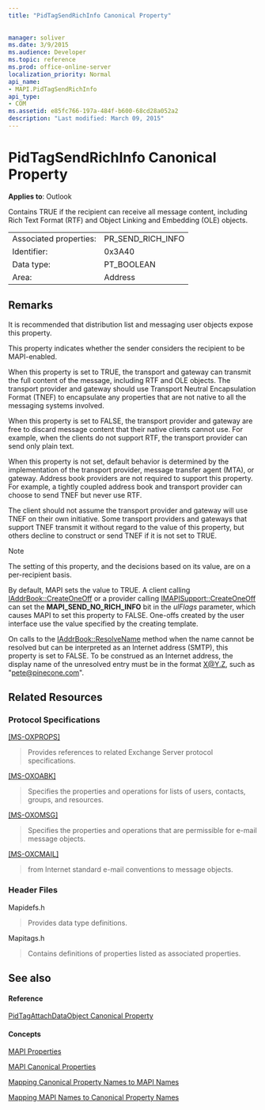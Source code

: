 ```yaml
---
title: "PidTagSendRichInfo Canonical Property"
 
 
manager: soliver
ms.date: 3/9/2015
ms.audience: Developer
ms.topic: reference
ms.prod: office-online-server
localization_priority: Normal
api_name:
- MAPI.PidTagSendRichInfo
api_type:
- COM
ms.assetid: e85fc766-197a-484f-b600-68cd28a052a2
description: "Last modified: March 09, 2015"
---
```


# PidTagSendRichInfo Canonical Property

  
  
**Applies to**: Outlook 
  
Contains TRUE if the recipient can receive all message content, including Rich Text Format (RTF) and Object Linking and Embedding (OLE) objects. 
  
|||
|:-----|:-----|
|Associated properties:  <br/> |PR_SEND_RICH_INFO  <br/> |
|Identifier:  <br/> |0x3A40  <br/> |
|Data type:  <br/> |PT_BOOLEAN  <br/> |
|Area:  <br/> |Address  <br/> |
   
## Remarks

It is recommended that distribution list and messaging user objects expose this property. 
  
This property indicates whether the sender considers the recipient to be MAPI-enabled. 
  
When this property is set to TRUE, the transport and gateway can transmit the full content of the message, including RTF and OLE objects. The transport provider and gateway should use Transport Neutral Encapsulation Format (TNEF) to encapsulate any properties that are not native to all the messaging systems involved. 
  
When this property is set to FALSE, the transport provider and gateway are free to discard message content that their native clients cannot use. For example, when the clients do not support RTF, the transport provider can send only plain text. 
  
When this property is not set, default behavior is determined by the implementation of the transport provider, message transfer agent (MTA), or gateway. Address book providers are not required to support this property. For example, a tightly coupled address book and transport provider can choose to send TNEF but never use RTF. 
  
The client should not assume the transport provider and gateway will use TNEF on their own initiative. Some transport providers and gateways that support TNEF transmit it without regard to the value of this property, but others decline to construct or send TNEF if it is not set to TRUE. 
  
> [!NOTE]
> The setting of this property, and the decisions based on its value, are on a per-recipient basis. 
  
By default, MAPI sets the value to TRUE. A client calling [IAddrBook::CreateOneOff](iaddrbook-createoneoff.md) or a provider calling [IMAPISupport::CreateOneOff](imapisupport-createoneoff.md) can set the **MAPI_SEND_NO_RICH_INFO** bit in the  _ulFlags_ parameter, which causes MAPI to set this property to FALSE. One-offs created by the user interface use the value specified by the creating template. 
  
On calls to the [IAddrBook::ResolveName](iaddrbook-resolvename.md) method when the name cannot be resolved but can be interpreted as an Internet address (SMTP), this property is set to FALSE. To be construed as an Internet address, the display name of the unresolved entry must be in the format X@Y.Z, such as "pete@pinecone.com". 
  
## Related Resources

### Protocol Specifications

[[MS-OXPROPS]](http://msdn.microsoft.com/library/f6ab1613-aefe-447d-a49c-18217230b148%28Office.15%29.aspx)
  
> Provides references to related Exchange Server protocol specifications.
    
[[MS-OXOABK]](http://msdn.microsoft.com/library/f4cf9b4c-9232-4506-9e71-2270de217614%28Office.15%29.aspx)
  
> Specifies the properties and operations for lists of users, contacts, groups, and resources.
    
[[MS-OXOMSG]](http://msdn.microsoft.com/library/daa9120f-f325-4afb-a738-28f91049ab3c%28Office.15%29.aspx)
  
> Specifies the properties and operations that are permissible for e-mail message objects.
    
[[MS-OXCMAIL]](http://msdn.microsoft.com/library/b60d48db-183f-4bf5-a908-f584e62cb2d4%28Office.15%29.aspx)
  
> from Internet standard e-mail conventions to message objects.
    
### Header Files

Mapidefs.h
  
> Provides data type definitions.
    
Mapitags.h
  
> Contains definitions of properties listed as associated properties.
    
## See also

#### Reference

[PidTagAttachDataObject Canonical Property](pidtagattachdataobject-canonical-property.md)
#### Concepts

[MAPI Properties](mapi-properties.md)
  
[MAPI Canonical Properties](mapi-canonical-properties.md)
  
[Mapping Canonical Property Names to MAPI Names](mapping-canonical-property-names-to-mapi-names.md)
  
[Mapping MAPI Names to Canonical Property Names](mapping-mapi-names-to-canonical-property-names.md)

